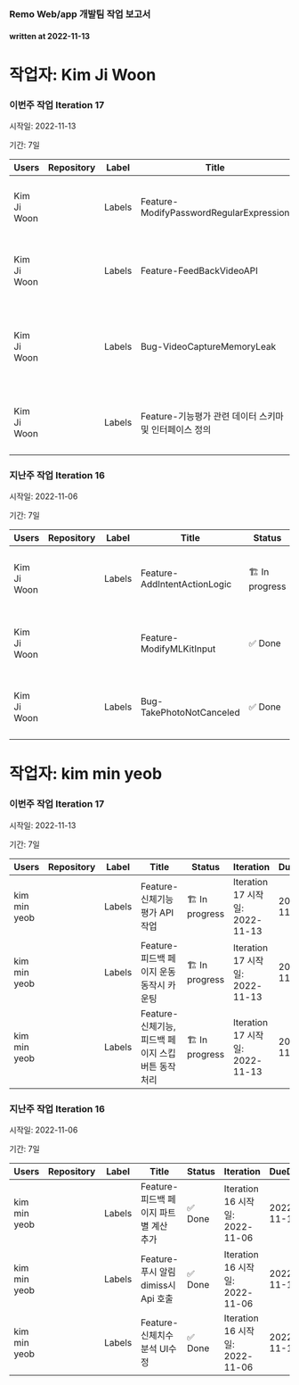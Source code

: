 ### Remo Web/app 개발팀 작업 보고서

#### written at 2022-11-13

# 작업자: Kim Ji Woon

### 이번주 작업 Iteration 17


시작일: 2022-11-13


기간: 7일

| Users | Repository | Label | Title | Status | Iteration | DueDate | PullRequest | StartDate |
| ----- | ---------- | ----- | ----- | ------ | --------- | ------- | ----------- | --------- |
| Kim Ji Woon |  | Labels | Feature-ModifyPasswordRegularExpression | 🆕 New | Iteration 17 시작일: 2022-11-13 | 2022-11-11 |  |  |
| Kim Ji Woon |  | Labels | Feature-FeedBackVideoAPI | 🏗 In progress | Iteration 17 시작일: 2022-11-13 | 2022-11-11 | 제목: wip 병합일: 2022-11-08 | 2022-11-08 |
| Kim Ji Woon |  | Labels | Bug-VideoCaptureMemoryLeak | 🏗 In progress | Iteration 17 시작일: 2022-11-13 | 2022-11-11 | 제목: chore: add setAnalyzer with new Analyzer 병합일: 2022-11-10 | 2022-11-09 |
| Kim Ji Woon |  | Labels | Feature-기능평가 관련 데이터 스키마 및 인터페이스 정의 | 🆕 New | Iteration 17 시작일: 2022-11-13 | 2022-09-09 |  |  |

### 지난주 작업 Iteration 16


시작일: 2022-11-06


기간: 7일

| Users | Repository | Label | Title | Status | Iteration | DueDate | PullRequest | StartDate |
| ----- | ---------- | ----- | ----- | ------ | --------- | ------- | ----------- | --------- |
| Kim Ji Woon |  | Labels | Feature-AddIntentActionLogic | 🏗 In progress | Iteration 16 시작일: 2022-11-06 | 2022-10-14 | 제목: chore: add action member 병합일: 2022-10-13 | 2022-10-10 |
| Kim Ji Woon |  |  | Feature-ModifyMLKitInput | ✅ Done | Iteration 16 시작일: 2022-11-06 | 2022-11-11 |  | 2022-11-08 |
| Kim Ji Woon |  | Labels | Bug-TakePhotoNotCanceled | ✅ Done | Iteration 16 시작일: 2022-11-06 | 2022-11-10 |  | 2022-11-10 |

# 작업자: kim min yeob

### 이번주 작업 Iteration 17


시작일: 2022-11-13


기간: 7일

| Users | Repository | Label | Title | Status | Iteration | DueDate | PullRequest | StartDate |
| ----- | ---------- | ----- | ----- | ------ | --------- | ------- | ----------- | --------- |
| kim min yeob |  | Labels | Feature-신체기능 평가 API 작업 | 🏗 In progress | Iteration 17 시작일: 2022-11-13 | 2022-11-18 |  | 2022-11-14 |
| kim min yeob |  | Labels | Feature-피드백 페이지 운동 동작시 카운팅 | 🏗 In progress | Iteration 17 시작일: 2022-11-13 | 2022-11-18 |  | 2022-11-14 |
| kim min yeob |  | Labels | Feature-신체기능, 피드백 페이지 스킵 버튼 동작 처리 | 🏗 In progress | Iteration 17 시작일: 2022-11-13 | 2022-11-18 |  | 2022-11-14 |

### 지난주 작업 Iteration 16


시작일: 2022-11-06


기간: 7일

| Users | Repository | Label | Title | Status | Iteration | DueDate | PullRequest | StartDate |
| ----- | ---------- | ----- | ----- | ------ | --------- | ------- | ----------- | --------- |
| kim min yeob |  | Labels | Feature-피드백 페이지 파트별 계산 추가 | ✅ Done | Iteration 16 시작일: 2022-11-06 | 2022-11-11 |  | 2022-11-07 |
| kim min yeob |  | Labels | Feature-푸시 알림 dimiss시 Api 호출 | ✅ Done | Iteration 16 시작일: 2022-11-06 | 2022-11-11 |  | 2022-11-07 |
| kim min yeob |  | Labels | Feature-신체치수 분석 UI수정  | ✅ Done | Iteration 16 시작일: 2022-11-06 | 2022-11-11 |  | 2022-11-07 |
